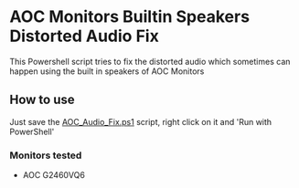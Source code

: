 # AOC Monitors Builtin Speakers Distorted Audio Fix
This Powershell script tries to fix the distorted audio which sometimes can happen using the built in speakers of AOC Monitors


## How to use
Just save the [AOC_Audio_Fix.ps1](https://github.com/Xxshark888xX/AOC-Monitors-Builtin-Speakers-Distorted-Audio-Fix/blob/master/AOC_Audio_Fix.ps1) script, right click on it and 'Run with PowerShell'

### Monitors tested
 - AOC G2460VQ6
